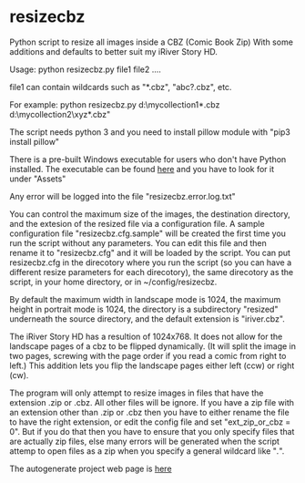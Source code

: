 # resizecbz
Python script to resize all images inside a CBZ (Comic Book Zip)
With some additions and defaults to better suit my iRiver Story HD.

Usage: python resizecbz.py file1 file2 ....

file1 can contain wildcards such as "*.cbz", "abc?.cbz", etc.  

For example:
   python resizecbz.py d:\mycollection1\*.cbz d:\mycollection2\xyz*.cbz"
   
The script needs python 3 and you need to install pillow module with "pip3 install pillow"

There is a pre-built Windows executable for users who don't have Python installed.  The executable can be found [here](https://github.com/tsaost/resizecbz/releases) and you have to look for it under "Assets"

Any error will be logged into the file "resizecbz.error.log.txt" 

You can control the maximum size of the images, the destination directory, and the extesion of the resized file via a configuration file.  A sample configuration file "resizecbz.cfg.sample" will be created the first time you run the script without any parameters. You can edit this file and then rename it to "resizecbz.cfg" and it will be loaded by the script.  You can put resizecbz.cfg in the direcotory where you run the script (so you can have a different resize parameters for each direcotory), the same direcotory as the script, in your home directory, or in ~/config/resizecbz.

By default the maximum width in landscape mode is 1024, the maximum height in portrait mode is 1024, the directory is a subdirectory "resized" underneath the source directory, and the default extension is "iriver.cbz".

The iRiver Story HD has a resultion of 1024x768. It does not allow for the landscape pages of a cbz to be flipped dynamically. (It will split the image in two pages, screwing with the page order if you read a comic from right to left.) This addition lets you flip the landscape pages either left (ccw) or right (cw). 

The program will only attempt to resize images in files that have the extension .zip or .cbz. All other files will be ignore. If you have a zip file with an extension other than .zip or .cbz then you have to either rename the file to have the right extension, or edit the config file and set "ext_zip_or_cbz = 0".  But if you do that then you have to ensure that you only specify files that are actually zip files, else many errors will be generated when the script attemp to open files as a zip when you specify a general wildcard like "*.*".

The autogenerate project web page is [here](https://tsaost.github.io/resizecbz/)